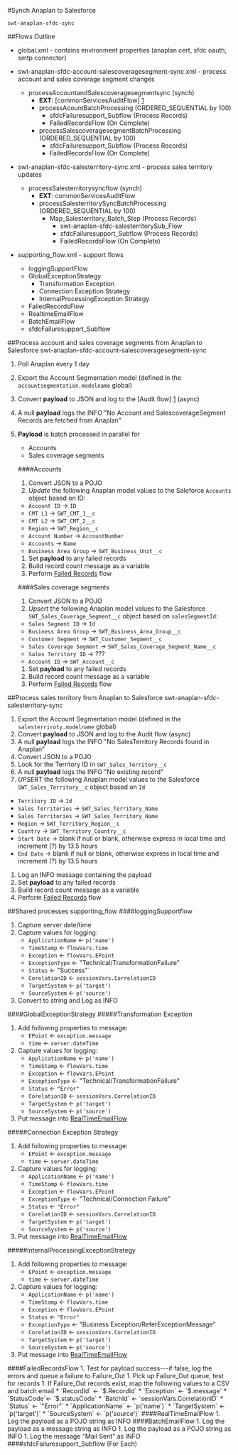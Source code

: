 #Synch Anaplan to Salesforce

    swt-anaplan-sfdc-sync
   
##Flows Outline

* global.xml - contains environment properties (anaplan cert, sfdc oauth, smtp connector)

* swt-anaplan-sfdc-account-salescoveragesegment-sync.xml - process account and sales coverage segment changes
   * processAccountandSalescoveragesegmentsync (synch)
      * **EXT**: [commonServicesAuditFlow] [1]
      * processAcountBatchProcessing (ORDERED_SEQUENTIAL by 100)
         * sfdcFailuresupport_Subflow (Process Records)
         * FailedRecordsFlow (On Complete)
      * processSalescoveragesegmentBatchProcessing (ORDERED_SEQUENTIAL by 100)
         * sfdcFailuresupport_Subflow (Process Records)
         * FailedRecordsFlow (On Complete)
      
* swt-anaplan-sfdc-salesterritory-sync.xml - process sales territory updates
   * processSalesterritorysyncflow (synch)
      * **EXT**: commonServicesAuditFlow
      * processSalesterritorySyncBatchProcessing (ORDERED_SEQUENTIAL by 100)
         * Map_Salesterritory_Batch_Step (Process Records)
            * swt-anaplan-sfdc-salesterritorySub_Flow
            * sfdcFailuresupport_Subflow (Process Records)
            * FailedRecordsFlow (On Complete)
      
* supporting_flow.xml - support flows
   * loggingSupportFlow
   * GlobalExceptionStrategy
      * Transformation Exception
      * Connection Exception Strategy
      * InternalProcessingException Strategy
   * FailedRecordsFlow
   * RealtimeEmailFlow
   * BatchEmailFlow
   * sfdcFailuresupport_Subflow

##Process account and sales coverage segments from Anaplan to Salesforce
    swt-anaplan-sfdc-account-salescoveragesegment-sync  
  
1. Poll Anaplan every 1 day
1. Export the Account Segmentation model (defined in the `accountsegmentation.modelname` global)
1. Convert **payload** to JSON and log to the [Audit flow] [1] (async)
1. A null **payload** logs the INFO "No Account and SalescoverageSegment Records are fetched from Anaplan"
1. **Payload** is batch processed in parallel for  
   * Accounts  
   * Sales coverage segments  

   ####Accounts
   1.   Convert JSON to a POJO
   1.   *Update* the following Anaplan model values to the Saleforce `Accounts` object based on ID:
      * `Account ID` -> `ID`
      * `CMT L1` -> `SWT_CMT_1__c`
      * `CMT L2` -> `SWT_CMT_2__c`
      * `Region` -> `SWT_Region__c`
      * `Account Number` -> `AccountNumber`
      * `Accounts` -> `Name`
      * `Business Area Group` -> `SWT_Business_Unit__c`
   1.   Set **payload** to any failed records
   1.   Build record count message as a variable
   1.   Perform <A href="#FailedRecordsFlow">Failed Records</A> flow
  
   ####Sales coverage segments
   1.   Convert JSON to a POJO
   1.   *Upsert* the following Anaplan model values to the Salesforce `SWT_Sales_Coverage_Segment__c` object based on `salesSegmentId`:
      * `Sales Segment ID` -> `Id`
      * `Business Area Group` -> `SWT_Business_Area_Group__c`
      * `Customer Segment` -> `SWT_Customer_Segment__c`
      * `Sales Coverage Segment` -> `SWT_Sales_Coverage_Segment_Name__c`
      * `Sales Territory ID` -> ???
      * `Account ID` -> `SWT_Account__c`
   1.   Set **payload** to any failed records
   1.   Build record count message as a variable
   1.   Perform <A href="#FailedRecordsFlow">Failed Records</A> flow

  
##Process sales territory from Anaplan to Salesforce
    swt-anaplan-sfdc-salesterritory-sync
    
1. Export the Account Segmentation model (defined in the `salesterriroty.modelname` global)
1. Convert **payload** to JSON and log to the Audit flow (async)
1. A null **payload** logs the INFO "No SalesTerritory Records found in Anaplan"
1. Convert JSON to a POJO
1. Look for the Territory ID in `SWT_Sales_Territory__c`
1. A null **payload** logs the INFO "No existing record"
1. *UPSERT* the following Anaplan model values to the Salesforce `SWT_Sales_Territory__c` object based on `Id`
  * `Territory ID` -> `Id`
  * `Sales Territories` -> `SWT_Sales_Territory_Name`
  * `Sales Territories` -> `SWT_Sales_Territory_Name`
  * `Region` -> `SWT_Territory_Region__c`
  * `Country` -> `SWT_Territory_Country__c`
  * `Start Date` -> blank if null or blank, otherwise express in local time and increment (?) by 13.5 hours
  * `End Date` ->  blank if null or blank, otherwise express in local time and increment (?) by 13.5 hours
1. Log an INFO message containing the payload
1. Set **payload** to any failed records
1. Build record count message as a variable
1. Perform <A href="#FailedRecordsFlow">Failed Records</A> flow


##Shared processes
    supporting_flow
<A name="loggingSupportFlow">
####loggingSupportflow</A>
   1. Capture server date/time
   1. Capture values for logging:
      * `ApplicationName` <- `p('name')`
      * `TimeStamp` <- `flowVars.time`
      * `Exception` <- `flowVars.EPoint`
      * `ExceptionType` <- "Technical/TransformationFailure"
      * `Status` <- "Success"`
      * `CorelationID` <- `sessionVars.CorrelationID`
      * `TargetSystem` <- `p('target')`
      * `SourceSystem` <- `p('source')`
   1.  Convert to string and Log as INFO

####GlobalExceptionStrategy
#####Transformation Exception
   1. Add following properties to message:
      * `EPoint` <- `exception.message`
      * `time` <- `server.dateTime`
   1. Capture values for logging:
      * `ApplicationName` <- `p('name')`
      * `TimeStamp` <- `flowVars.time`
      * `Exception` <- `flowVars.EPoint`
      * `ExceptionType` <- "Technical/TransformationFailure"
      * `Status` <- `"Error"`
      * `CorelationID` <- `sessionVars.CorrelationID`
      * `TargetSystem` <- `p('target')`
      * `SourceSystem` <- `p('source')`
   1.  Put message into <A href="#RealTimeEmailFlow">RealTimeEmailFlow</A>
   
#####Connection Exception Strategy
   1. Add following properties to message:
      * `EPoint` <- `exception.message`
      * `time` <- `server.dateTime`
   1. Capture values for logging:
      * `ApplicationName` <- `p('name')`
      * `TimeStamp` <- `flowVars.time`
      * `Exception` <- `flowVars.EPoint`
      * `ExceptionType` <- "Technical/Connection Failure"
      * `Status` <- `"Error"`
      * `CorelationID` <- `sessionVars.CorrelationID`
      * `TargetSystem` <- `p('target')`
      * `SourceSystem` <- `p('source')`
   1.  Put message into <A href="#RealTimeEmailFlow">RealTimeEmailFlow</A>

#####InternalProcessingExceptionStrategy
   1. Add following properties to message:
      * `EPoint` <- `exception.message`
      * `time` <- `server.dateTime`
   1. Capture values for logging:
      * `ApplicationName` <- `p('name')`
      * `TimeStamp` <- `flowVars.time`
      * `Exception` <- `flowVars.EPoint`
      * `Status` <- `"Error"`
      * `ExceptionType` <- "Business Exception/ReferExceptionMessage"
      * `CorelationID` <- `sessionVars.CorrelationID`
      * `TargetSystem` <- `p('target')`
      * `SourceSystem` <- `p('source')`
   1.  Put message into <A href="#RealTimeEmailFlow">RealTimeEmailFlow</A>         
   
<A name="FailedRecordsFlow">
####FailedRecordsFlow</A>
   1. Test for payload success---if false, log the errors and queue a failure to Failure_Out
   1. Pick up Failure_Out queue, test for records
   1. If Failure_Out records exist, map the following values to a CSV and batch email 
      * `RecordId` <- `$.RecordId`
      * `Exception` <- `$.message`
      * `StatusCode`<- `$.statusCode`
      * `BatchId` <- `sessionVars.CorrelationID`
      * `Status` <- `"Error"`
      * `ApplicationName` <- `p('name')`
      * `TargetSystem` <- `p('target')`
      * `SourceSystem` <- `p('source')`
      
<A name="RealTimeEmailFlow">
####RealTimeEmailFlow</A>
   1. Log the payload as a POJO string as INFO
   
<A name="BatchEmailFlow">
####BatchEmailFlow</A>
   1. Log the payload as a message string as INFO
   1. Log the payload as a POJO string as INFO
   1. Log the message "Mail Sent" as INFO
   
<A name="sfdcFailuresupport_Subflow">
####sfdcFailuresupport_Subflow (For Each)</A?
   1. If payload success if "false", log payload errors as INFO
   1. Set flowvars for payload error message and payload error status
   1. Capture the following values for logging:
      * `RecordId` <- `payload.id`
      * `message` <- `flowVars.sfmessage`
      * `statusCode` <- `flowVars.sfStatus`
   1. Log payload as INFO
   1. Send flow to internal VM endpoint "Failure_Out"
   

[1]: https://github.com/lcgillies/TestGitHubPages/edit/dev/CommonServicesWrapper/
